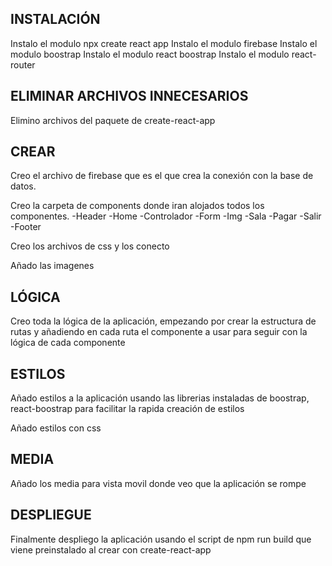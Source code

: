 ## INSTALACIÓN

Instalo el modulo npx create react app
Instalo el modulo firebase
Instalo el modulo boostrap
Instalo el modulo react boostrap
Instalo el modulo react-router

## ELIMINAR ARCHIVOS INNECESARIOS

Elimino archivos del paquete de create-react-app

## CREAR

Creo el archivo de firebase que es el que crea la conexión con la base de datos.

Creo la carpeta de components donde iran alojados todos los componentes.
-Header
-Home
-Controlador
-Form
-Img
-Sala
-Pagar
-Salir
-Footer

Creo los archivos de css y los conecto

Añado las imagenes

## LÓGICA

Creo toda la lógica de la aplicación, empezando por crear la estructura de rutas y añadiendo en cada ruta el componente a usar para seguir con la lógica de cada componente

## ESTILOS

Añado estilos a la aplicación usando las librerias instaladas de boostrap, react-boostrap para facilitar la rapida creación de estilos

Añado estilos con css

## MEDIA

Añado los media para vista movil donde veo que la aplicación se rompe

## DESPLIEGUE

Finalmente despliego la aplicación usando el script de npm run build que viene preinstalado al crear con create-react-app
